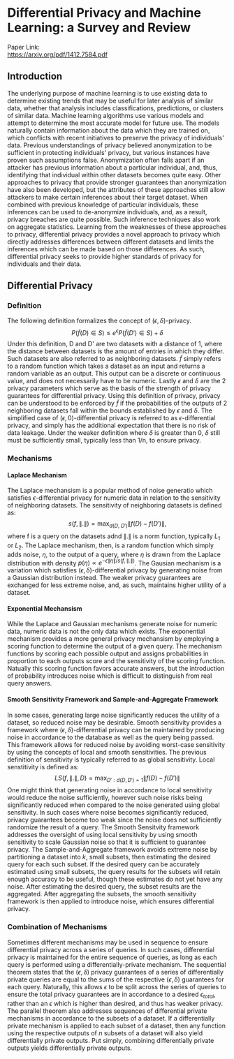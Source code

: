# Differential Privacy and Machine Learning: a Survey and Review
Paper Link:\
https://arxiv.org/pdf/1412.7584.pdf

## Introduction
The underlying purpose of machine learning is to use existing data to determine existing trends that may be useful for later analysis of similar data, whether that analysis includes classifications, predictions, or clusters of similar data. Machine learning algorithms use various models and attempt to determine the most accurate model for future use. The models naturally contain information about the data which they are trained on, which conflicts with recent initiatives to preserve the privacy of individuals' data. Previous understandings of privacy believed anonymization to be sufficient in protecting individuals' privacy, but various instances have proven such assumptions false. Anonymization often falls apart if an attacker has previous information about a particular individual, and, thus, identifying that individual within other datasets becomes quite easy. Other approaches to privacy that provide stronger guarantees than anonymization have also been developed, but the attributes of these approaches still allow attackers to make certain inferences about their target dataset. When combined with previous knowledge of particular individuals, these inferences can be used to de-anonymize individuals, and, as a result, privacy breaches are quite possible. Such inference techniques also work on aggregate statistics. Learning from the weaknesses of these approaches to privacy, differential privacy provides a novel approach to privacy which directly addresses differences between different datasets and limits the inferences which can be made based on those differences. As such, differential privacy seeks to provide higher standards of privacy for individuals and their data.

## Differential Privacy
### Definition
The following definition formalizes the concept of $(\epsilon, \delta)$-privacy.
$$P(\tilde{f}(D) \in S) \leq e^{\epsilon}P(\tilde{f}(D') \in S) + \delta$$
Under this definition, D and D' are two datasets with a distance of 1, where the distance between datasets is the amount of entries in which they differ. Such datasets are also referred to as neighboring datasets. $\tilde{f}$ simply refers to a random function which takes a dataset as an input and returns a random variable as an output. This output can be a discrete or continuous value, and does not necessarily have to be numeric. Lastly $\epsilon$ and $\delta$ are the 2 privacy parameters which serve as the basis of the strength of privacy guarantees for differential privacy. Using this definition of privacy, privacy can be understood to be enforced by $\tilde{f}$ if the probabilities of the outputs of 2 neighboring datasets fall within the bounds established by $\epsilon$ and $\delta$. The simplified case of $(\epsilon, 0)$-differential privacy is referred to as $\epsilon$-differential privacy, and simply has the additional expectation that there is no risk of data leakage. Under the weaker definition where $\delta$ is greater than 0, $\delta$ still must be sufficiently small, typically less than 1/n, to ensure privacy.
### Mechanisms
#### Laplace Mechanism
The Laplace mechansism is a popular method of noise generatio which satisfies $\epsilon$-differential privacy for numeric data in relation to the sensitivity of neighboring datasets. The sensitivity of neighboring datasets is defined as:
$$s(f, \|.\|) = \max_{d(D,\ D')}\|f(D) - f(D')\|,$$
where f is a query on the datasets adnd $\|.\|$ is a norm function, typically $L_{1}$ or $L_{2}$. The Laplace mechanism, then, is a random function which simply adds noise, $\eta$, to the output of a query, where $\eta$ is drawn from the Laplace distribution with density $p(\eta) \propto e^{-\epsilon\|\eta\|/s(f, \|.\|)}$. The Gausian mechanism is a variation which satisfies $(\epsilon, \delta)$-differential privacy by generating noise from a Gaussian distribution instead. The weaker privacy guarantees are exchanged for less extreme noise, and, as such, maintains higher utility of a dataset.
#### Exponential Mechansism
While the Laplace and Gaussian mechanisms generate noise for numeric data, numeric data is not the only data which exists. The exponential mechanism provides a more general privacy mechansism by employing a scoring function to determine the output of a given query. The mechanism functions by scoring each possible output and assigns probabilities in proportion to each outputs score and the sensitivity of the scoring function. Natually this scoring function favors accurate answers, but the introduction of probability introduces noise which is difficult to distinguish from real query answers.
#### Smooth Sensitivity Framework and Sample-and-Aggregate Framework
In some cases, generating large noise significantly reduces the utility of a dataset, so reduced noise may be desirable. Smooth sensitivity provides a framework where $(\epsilon, \delta)$-differential privacy can be maintained by producing noise in accordance to the database as well as the query being passed. This framework allows for reduced noise by avoiding worst-case sensitivity by using the concepts of local and smooth sensitivities. The previous definition of sensitivity is typically referred to as global sensitivity. Local senstitivity is defined as:
$$LS(f, \|.\|, D) = \max_{D':d(D, D') = 1}\|f(D) - f(D')\|$$
One might think that generating noise in accordance to local sensitivity would reduce the noise sufficiently, however such noise risks being significantly reduced when compared to the noise generated using global sensitivity. In such cases where noise becomes significantly reduced, privacy guarantees become too weak since the noise does not sufficiently randomize the result of a query. The Smooth Sensitvity framework addresses the oversight of using local sensitivity by using smooth sensitivity to scale Gaussian noise so that it is sufficient to guarantee privacy. The Sample-and-Aggregate framework avoids extreme noise by partitioning a dataset into $k$, small subsets, then estimating the desired query for each such subset. If the desired query can be accurately estimated using small subsets, the query results for the subsets will retain enough accuracy to be useful, though these estimates do not yet have any noise. After estimating the desired query, the subset results are the aggregated. After aggregating the subsets, the smooth sensitivity framework is then applied to introduce noise, which ensures differential privacy.
### Combination of Mechanisms
Sometimes different mechanisms may be used in sequence to ensure differential privacy across a series of queries. In such cases, differential privacy is maintained for the entire sequence of queries, as long as each query is performed using a differentially-private mechanism. The sequential theorem states that the $(\epsilon, \delta)$ privacy guarantees of a series of differentially private queries are equal to the sums of the respective $(\epsilon, \delta)$ guarantees for each query. Naturally, this allows $\epsilon$ to be split across the series of queries to ensure the total privacy guarantees are in accordance to a desired $\epsilon_{total}$, rather than an $\epsilon$ which is higher than desired, and thus has weaker privacy. The parallel theorem also addresses sequences of differential private mechanisms in accordance to the subsets of a dataset. If a differentially private mechanism is applied to each subset of a dataset, then any function using the respective outputs of $n$ subsets of a dataset will also yield differentially private outputs. Put simply, combining differentially private outputs yields differentially private outputs.